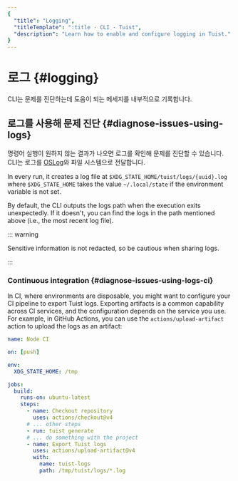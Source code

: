 ```yaml
---
{
  "title": "Logging",
  "titleTemplate": ":title · CLI · Tuist",
  "description": "Learn how to enable and configure logging in Tuist."
}
---
```

# 로그 {#logging}

CLI는 문제를 진단하는데 도움이 되는 메세지를 내부적으로 기록합니다.

## 로그를 사용해 문제 진단 {#diagnose-issues-using-logs}

명령어 실행이 원하지 않는 결과가 나오면 로그를 확인해 문제를 진단할 수 있습니다. CLI는 로그를
[OSLog](https://developer.apple.com/documentation/os/oslog)와 파일 시스템으로 전달합니다.

In every run, it creates a log file at `$XDG_STATE_HOME/tuist/logs/{uuid}.log`
where `$XDG_STATE_HOME` takes the value `~/.local/state` if the environment
variable is not set.

By default, the CLI outputs the logs path when the execution exits unexpectedly.
If it doesn't, you can find the logs in the path mentioned above (i.e., the most
recent log file).

::: warning
<!-- -->
Sensitive information is not redacted, so be cautious when sharing logs.
<!-- -->
:::

### Continuous integration {#diagnose-issues-using-logs-ci}

In CI, where environments are disposable, you might want to configure your CI
pipeline to export Tuist logs. Exporting artifacts is a common capability across
CI services, and the configuration depends on the service you use. For example,
in GitHub Actions, you can use the `actions/upload-artifact` action to upload
the logs as an artifact:

```yaml
name: Node CI

on: [push]

env:
  XDG_STATE_HOME: /tmp

jobs:
  build:
    runs-on: ubuntu-latest
    steps:
      - name: Checkout repository
        uses: actions/checkout@v4
      # ... other steps
      - run: tuist generate
      # ... do something with the project
      - name: Export Tuist logs
        uses: actions/upload-artifact@v4
        with:
          name: tuist-logs
          path: /tmp/tuist/logs/*.log
```
